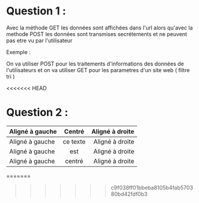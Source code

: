 # Question 1 :

Avec la méthode GET les données sont affichées dans l'url alors qu'avec 
la methode POST les données sont transmises secrétements et ne peuvent pas etre vu par l'utilisateur

Exemple :

On va utiliser POST pour les traitements d'informations des données de l'utilisateurs 
et on va utiliser GET pour les parametres d'un site web ( filtre tri ) 

<<<<<<< HEAD
# Question 2 :

| Aligné à gauche  | Centré          | Aligné à droite |
| :--------------- |:---------------:| -----:|
| Aligné à gauche  |   ce texte        |  Aligné à droite |
| Aligné à gauche  | est             |   Aligné à droite |
| Aligné à gauche  | centré          |    Aligné à droite |
=======
>>>>>>> c9f038ff01bbeba8105b4fab570380bd42fdf0b3
